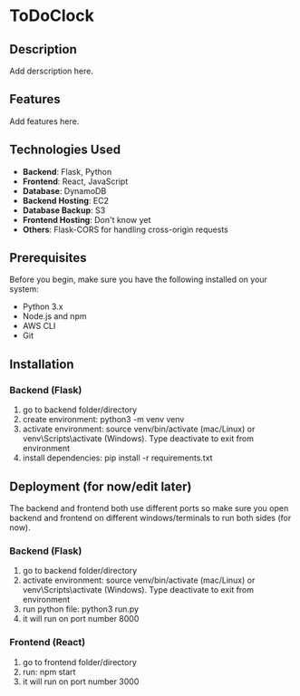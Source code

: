 # ToDoClock

## Description
Add derscription here.

## Features
Add features here.

## Technologies Used
- **Backend**: Flask, Python
- **Frontend**: React, JavaScript
- **Database**: DynamoDB 
- **Backend Hosting**: EC2
- **Database Backup**: S3
- **Frontend Hosting**: Don't know yet   
- **Others**: Flask-CORS for handling cross-origin requests

## Prerequisites
Before you begin, make sure you have the following installed on your system:
- Python 3.x
- Node.js and npm
- AWS CLI 
- Git 

## Installation

### Backend (Flask)
1. go to backend folder/directory
2. create environment: python3 -m venv venv
3. activate environment: source venv/bin/activate (mac/Linux) or venv\Scripts\activate (Windows). Type deactivate to exit from environment
4. install dependencies: pip install -r requirements.txt

## Deployment (for now/edit later)
The backend and frontend both use different ports so make sure you open backend and frontend on different windows/terminals to run both sides (for now).

### Backend (Flask)
1. go to backend folder/directory
2. activate environment: source venv/bin/activate (mac/Linux) or venv\Scripts\activate (Windows). Type deactivate to exit from environment
3. run python file: python3 run.py
4. it will run on port number 8000 

### Frontend (React)
1. go to frontend folder/directory
2. run: npm start
3. it will run on port number 3000 